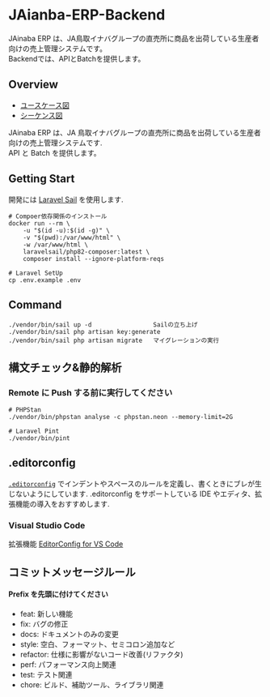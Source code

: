 # JAianba-ERP-Backend
JAinaba ERP は、JA鳥取イナバグループの直売所に商品を出荷している生産者向けの売上管理システムです。  
Backendでは、APIとBatchを提供します。

## Overview
- [ユースケース図](./docs/usecase_diagram.md)
- [シーケンス図](./docs/er_diagram.md)

JAinaba ERP は、JA 鳥取イナバグループの直売所に商品を出荷している生産者向けの売上管理システムです.  
API と Batch を提供します。

## Getting Start

開発には [Laravel Sail](https://readouble.com/laravel/9.x/ja/sail.html) を使用します.

```
# Compoer依存関係のインストール
docker run --rm \
    -u "$(id -u):$(id -g)" \
    -v "$(pwd):/var/www/html" \
    -w /var/www/html \
    laravelsail/php82-composer:latest \
    composer install --ignore-platform-reqs

# Laravel SetUp
cp .env.example .env
```

## Command

```
./vendor/bin/sail up -d                 Sailの立ち上げ
./vendor/bin/sail php artisan key:generate
./vendor/bin/sail php artisan migrate   マイグレーションの実行
```

## 構文チェック&静的解析

### Remote に Push する前に実行してください

```
# PHPStan
./vendor/bin/phpstan analyse -c phpstan.neon --memory-limit=2G

# Laravel Pint
./vendor/bin/pint
```

## .editorconfig

[`.editorconfig`](/.editorconfig) でインデントやスペースのルールを定義し、書くときにブレが生じないようにしています.
.editorconfig をサポートしている IDE やエディタ、拡張機能の導入をおすすめします.

### Visual Studio Code

拡張機能 [EditorConfig for VS Code](https://marketplace.visualstudio.com/items?itemName=EditorConfig.EditorConfig)

## コミットメッセージルール

#### Prefix を先頭に付けてください

-   feat: 新しい機能
-   fix: バグの修正
-   docs: ドキュメントのみの変更
-   style: 空白、フォーマット、セミコロン追加など
-   refactor: 仕様に影響がないコード改善(リファクタ)
-   perf: パフォーマンス向上関連
-   test: テスト関連
-   chore: ビルド、補助ツール、ライブラリ関連
